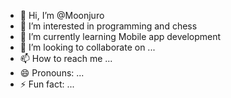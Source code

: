 - 👋 Hi, I’m @Moonjuro
- 👀 I’m interested in programming and chess
- 🌱 I’m currently learning Mobile app development
- 💞️ I’m looking to collaborate on ...
- 📫 How to reach me ...
- 😄 Pronouns: ...
- ⚡ Fun fact: ...

<!---
Moonjuro/Moonjuro is a ✨ special ✨ repository because its `README.md` (this file) appears on your GitHub profile.
You can click the Preview link to take a look at your changes.
--->
